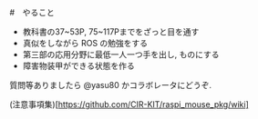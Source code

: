 #　やること

 - 教科書の37~53P, 75~117Pまでをざっと目を通す
 - 真似をしながら ROS の勉強をする
 - 第三部の応用分野に最低一人一つ手を出し, ものにする
 - 障害物装甲ができる状態を作る

質問等ありましたら @yasu80 かコラボレータにどうぞ.

(注意事項集)[https://github.com/CIR-KIT/raspi_mouse_pkg/wiki]

